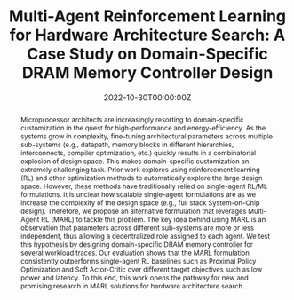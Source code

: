 ---
title: "Multi-Agent Reinforcement Learning for Hardware Architecture Search: A Case Study on Domain-Specific DRAM Memory Controller Design"
authors:
- S. Krishnan
- admin
- S. Omidshafiei
- D. Zhang
- I. Gur
- V. J. Reddi
- S. Faust
date: "2022-10-30T00:00:00Z"
doi: ""

author_notes:
- ""
- ""
- ""
- ""
- ""
- ""
- ""

# Schedule page publish date (NOT publication's date).
publishDate: "2022-10-30T00:00:00Z"

# Publication type.
# Legend: 0 = Uncategorized; 1 = Conference paper; 2 = Journal article;
# 3 = Preprint / Working Paper; 4 = Report; 5 = Book; 6 = Book section;
# 7 = Thesis; 8 = Patent
publication_types: ["3"]

# Publication name and optional abbreviated publication name.
publication: In *Preprint* 
publication_short: In *Preprint* 

abstract: "Microprocessor architects are increasingly resorting to domain-specific customization in the quest for high-performance and energy-efficiency. As the systems grow in complexity, fine-tuning architectural parameters across multiple sub-systems (e.g., datapath, memory blocks in different hierarchies, interconnects, compiler optimization, etc.) quickly results in a combinatorial explosion of design space. This makes domain-specific customization an extremely challenging task. Prior work explores using reinforcement learning (RL) and other optimization methods to automatically explore the large design space. However, these methods have traditionally relied on single-agent RL/ML formulations. It is unclear how scalable single-agent formulations are as we increase the complexity of the design space (e.g., full stack System-on-Chip design). Therefore, we propose an alternative formulation that leverages Multi-Agent RL (MARL) to tackle this problem. The key idea behind using MARL is an observation that parameters across different sub-systems are more or less independent, thus allowing a decentralized role assigned to each agent. We test this hypothesis by designing domain-specific DRAM memory controller for several workload traces. Our evaluation shows that the MARL formulation consistently outperforms single-agent RL baselines such as Proximal Policy Optimization and Soft Actor-Critic over different target objectives such as low power and latency. To this end, this work opens the pathway for new and promising research in MARL solutions for hardware architecture search."
# Summary. An optional shortened abstract.
summary: "Reinforement Learning can potentially be a powerful tool for solving complex combinatorial optimization problems, such as microprocessor desgin. Here, we show that a multi-agent RL approach outperforms past work using single agent RL, since the problem can easily be decomposed into designing independent sub-systems."

tags:
featured: false

links:
url_pdf: 
url_code: ''
url_dataset: ''
url_poster: ''
url_project: ''
url_slides: ''
url_source: ''
url_video: ''

# Featured image
# To use, add an image named `featured.jpg/png` to your page's folder. 
image:
  caption: ''
  focal_point: Center
  preview_only: false

# Associated Projects (optional).
#   Associate this publication with one or more of your projects.
#   Simply enter your project's folder or file name without extension.
#   E.g. `internal-project` references `content/project/internal-project/index.md`.
#   Otherwise, set `projects: []`.
projects: []

# Slides (optional).
#   Associate this publication with Markdown slides.
#   Simply enter your slide deck's filename without extension.
#   E.g. `slides: "example"` references `content/slides/example/index.md`.
#   Otherwise, set `slides: ""`.
slides: ""
---